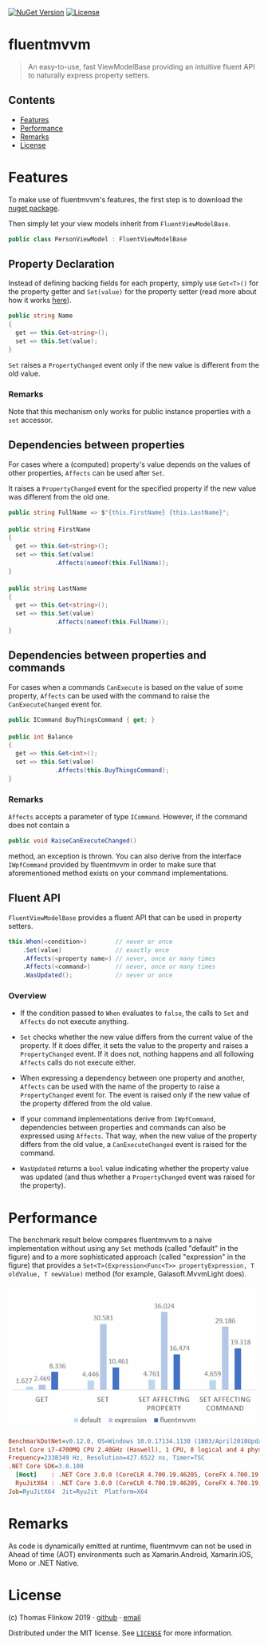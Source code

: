 [![NuGet Version](https://img.shields.io/nuget/v/fluentmvvm)](https://www.nuget.org/packages/fluentmvvm/)
[![License](https://img.shields.io/github/license/flinkow/fluentmvvm)](https://github.com/flinkow/fluentmvvm/blob/master/LICENSE)

# fluentmvvm

> An easy-to-use, fast ViewModelBase providing an intuitive fluent API to naturally express property setters.

## Contents

- [Features](https://github.com/flinkow/fluentmvvm#features)
- [Performance](https://github.com/flinkow/fluentmvvm#performance)
- [Remarks](https://github.com/flinkow/fluentmvvm#remarks-2)
- [License](https://github.com/flinkow/fluentmvvm#license)

# Features

To make use of fluentmvvm's features, the first step is to download the [nuget package](https://www.nuget.org/packages/fluentmvvm/).

Then simply let your view models inherit from `FluentViewModelBase`.

```csharp
public class PersonViewModel : FluentViewModelBase
```

## Property Declaration

Instead of defining backing fields for each property, simply use `Get<T>()` for the property getter and `Set(value)` for the property setter (read more about how it works [here](https://github.com/flinkow/fluentmvvm/blob/master/howitworks.md)).

```csharp
public string Name
{
  get => this.Get<string>();
  set => this.Set(value);
}
```

`Set` raises a `PropertyChanged` event only if the new value is different from the old value.

### Remarks

Note that this mechanism only works for public instance properties with a `set` accessor.

## Dependencies between properties

For cases where a (computed) property's value depends on the values of other properties, `Affects` can be used after `Set`.

It raises a `PropertyChanged` event for the specified property if the new value was different from the old one.

```csharp
public string FullName => $"{this.FirstName} {this.LastName}";

public string FirstName
{
  get => this.Get<string>();
  set => this.Set(value)
             .Affects(nameof(this.FullName));
}

public string LastName
{
  get => this.Get<string>();
  set => this.Set(value)
             .Affects(nameof(this.FullName));
}
```

## Dependencies between properties and commands
For cases when a commands `CanExecute` is based on the value of some property, `Affects` can be used with the command to raise the `CanExecuteChanged` event for.

```csharp
public ICommand BuyThingsCommand { get; }

public int Balance
{
  get => this.Get<int>();
  set => this.Set(value)
             .Affects(this.BuyThingsCommand);
}
```

### Remarks

`Affects` accepts a parameter of type `ICommand`. However, if the command does not contain a

```csharp
public void RaiseCanExecuteChanged()
```

method, an exception is thrown. You can also derive from the interface `IWpfCommand` provided by fluentmvvm in order to make sure that aforementioned method exists on your command implementations.

## Fluent API

`FluentViewModelBase` provides a fluent API that can be used in property setters.

```csharp
this.When(<condition>)        // never or once
    .Set(value)               // exactly once
    .Affects(<property name>) // never, once or many times
    .Affects(<command>)       // never, once or many times
    .WasUpdated();            // never or once
```

### Overview

- If the condition passed to `When` evaluates to `false`, the calls to `Set` and `Affects` do not execute anything.

- `Set` checks whether the new value differs from the current value of the property. If it does differ, it sets the value to the property and raises a `PropertyChanged` event. If it does not, nothing happens and all following `Affects` calls do not execute either.

- When expressing a dependency between one property and another, `Affects` can be used with the name of the property to raise a `PropertyChanged` event for. The event is raised only if the new value of the property differed from the old value.

- If your command implementations derive from `IWpfCommand`, dependencies between properties and commands can also be expressed using `Affects`. That way, when the new value of the property differs from the old value, a `CanExecuteChanged` event is raised for the command.

- `WasUpdated` returns a `bool` value indicating whether the property value was updated (and thus whether a `PropertyChanged` event was raised for the property).

# Performance

The benchmark result below compares fluentmvvm to a naive implementation without using any `Set` methods (called "default" in the figure) and to a more sophisticated approach (called "expression" in the figure) that provides a `Set<T>(Expression<Func<T>> propertyExpression, T oldValue, T newValue)` method (for example, Galasoft.MvvmLight does).

<p align="center">
  <img src="https://github.com/flinkow/fluentmvvm/blob/master/performance.PNG" />
</p>

```ini
BenchmarkDotNet=v0.12.0, OS=Windows 10.0.17134.1130 (1803/April2018Update/Redstone4)
Intel Core i7-4700MQ CPU 2.40GHz (Haswell), 1 CPU, 8 logical and 4 physical cores
Frequency=2338349 Hz, Resolution=427.6522 ns, Timer=TSC
.NET Core SDK=3.0.100
  [Host]    : .NET Core 3.0.0 (CoreCLR 4.700.19.46205, CoreFX 4.700.19.46214), X64 RyuJIT
  RyuJitX64 : .NET Core 3.0.0 (CoreCLR 4.700.19.46205, CoreFX 4.700.19.46214), X64 RyuJIT
Job=RyuJitX64  Jit=RyuJit  Platform=X64  
```

# Remarks
As code is dynamically emitted at runtime, fluentmvvm can not be used in Ahead of time (AOT) environments such as Xamarin.Android, Xamarin.iOS, Mono or .NET Native.

# License

(c) Thomas Flinkow 2019 · [github](https://github.com/flinkow) · [email](flinkow@thomas-flinkow.de)

Distributed under the MIT license. See [`LICENSE`](https://github.com/flinkow/fluentmvvm/blob/master/LICENSE) for more information.
